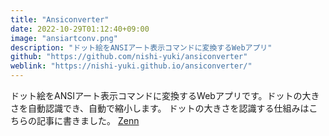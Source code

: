 ```yaml
---
title: "Ansiconverter"
date: 2022-10-29T01:12:40+09:00
image: "ansiartconv.png"
description: "ドット絵をANSIアート表示コマンドに変換するWebアプリ"
github: "https://github.com/nishi-yuki/ansiconverter"
weblink: "https://nishi-yuki.github.io/ansiconverter/"
---
```


ドット絵をANSIアート表示コマンドに変換するWebアプリです。ドットの大きさを自動認識でき、自動で縮小します。
ドットの大きさを認識する仕組みはこちらの記事に書きました。
[Zenn](https://zenn.dev/nishi/articles/automatic-dotsize-recognition)
